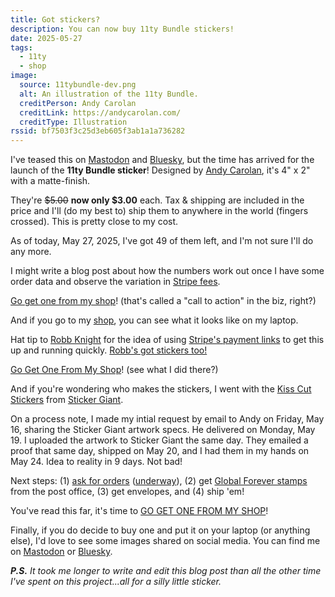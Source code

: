 ```yaml
---
title: Got stickers?
description: You can now buy 11ty Bundle stickers!
date: 2025-05-27
tags:
  - 11ty
  - shop
image:
  source: 11tybundle-dev.png
  alt: An illustration of the 11ty Bundle.
  creditPerson: Andy Carolan
  creditLink: https://andycarolan.com/
  creditType: Illustration
rssid: bf7503f3c25d3eb605f3ab1a1a736282
---
```


I've teased this on [Mastodon](https://indieweb.social/@bobmonsour/114535942160630118) and [Bluesky](https://bsky.app/profile/bobmonsour.com/post/3lpk7t27wnc25), but the time has arrived for the launch of the **11ty Bundle sticker**! Designed by [Andy Carolan](https://www.andycarolan.com/), it's 4" x 2" with a matte-finish.

They're ~~$5.00~~ **now only $3.00** each. Tax & shipping are included in the price and I'll (do my best to) ship them to anywhere in the world (fingers crossed). This is pretty close to my cost.

As of today, May 27, 2025, I've got 49 of them left, and I'm not sure I'll do any more.

I might write a blog post about how the numbers work out once I have some order data and observe the variation in [Stripe fees](https://stripe.com/pricing).

[Go get one from my shop](/shop/)! (that's called a "call to action" in the biz, right?)

And if you go to my [shop](/shop/), you can see what it looks like on my laptop.

Hat tip to [Robb Knight](https://rknight.me/) for the idea of using [Stripe's payment links](https://stripe.com/gb/payments/payment-links) to get this up and running quickly. [Robb's got stickers too!](https://rknight.me/blog/dont-at-me-stickers/)

[Go Get One From My Shop](/shop/)! (see what I did there?)

And if you're wondering who makes the stickers, I went with the [Kiss Cut Stickers](https://www.stickergiant.com/kiss-cut-stickers) from [Sticker Giant](https://www.stickergiant.com/).

On a process note, I made my intial request by email to Andy on Friday, May 16, sharing the Sticker Giant artwork specs. He delivered on Monday, May 19. I uploaded the artwork to Sticker Giant the same day. They emailed a proof that same day, shipped on May 20, and I had them in my hands on May 24. Idea to reality in 9 days. Not bad!

Next steps: (1) [ask for orders](/shop/) ([underway](/shop/)), (2) get [Global Forever stamps](https://store.usps.com/store/stamps/stamps/forever/1-65/_/N-9y93lvZ1uq0torZ1gux5bc) from the post office, (3) get envelopes, and (4) ship 'em!

You've read this far, it's time to [GO GET ONE FROM MY SHOP](/shop/)!

Finally, if you do decide to buy one and put it on your laptop (or anything else), I'd love to see some images shared on social media. You can find me on [Mastodon](https://indieweb.social/@bobmonsour) or [Bluesky](https://bsky.app/profile/bobmonsour.com).

_**P.S.** It took me longer to write and edit this blog post than all the other time I've spent on this project...all for a silly little sticker._
